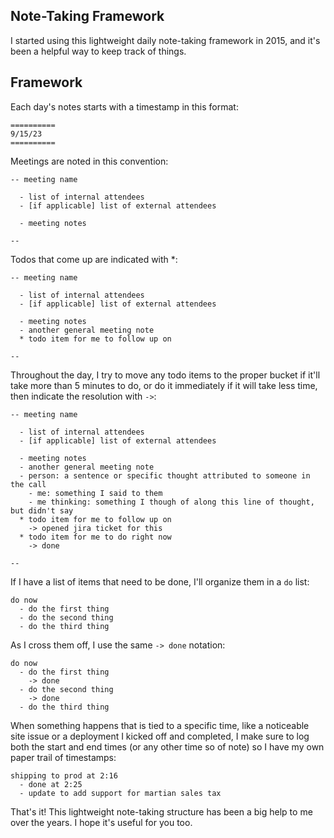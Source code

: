 ## Note-Taking Framework

I started using this lightweight daily note-taking framework in 2015, and it's been a helpful way to keep track of things.

## Framework

Each day's notes starts with a timestamp in this format:

```
==========
9/15/23
==========
```

Meetings are noted in this convention:

```
-- meeting name

  - list of internal attendees
  - [if applicable] list of external attendees

  - meeting notes

--
```

Todos that come up are indicated with *:

```
-- meeting name

  - list of internal attendees
  - [if applicable] list of external attendees

  - meeting notes
  - another general meeting note
  * todo item for me to follow up on

--
```

Throughout the day, I try to move any todo items to the proper bucket if it'll take more than 5 minutes to do, or do it immediately if it will take less time, then indicate the resolution with `->`:

```
-- meeting name

  - list of internal attendees
  - [if applicable] list of external attendees

  - meeting notes
  - another general meeting note
  - person: a sentence or specific thought attributed to someone in the call
    - me: something I said to them
    - me thinking: something I though of along this line of thought, but didn't say
  * todo item for me to follow up on
    -> opened jira ticket for this
  * todo item for me to do right now
    -> done

--
```

If I have a list of items that need to be done, I'll organize them in a `do` list:

```
do now
  - do the first thing
  - do the second thing
  - do the third thing
```

As I cross them off, I use the same `-> done` notation:

```
do now
  - do the first thing
    -> done
  - do the second thing
    -> done
  - do the third thing
```

When something happens that is tied to a specific time, like a noticeable site issue or a deployment I kicked off and completed, I make sure to log both the start and end times (or any other time so of note) so I have my own paper trail of timestamps:

```
shipping to prod at 2:16
  - done at 2:25
  - update to add support for martian sales tax
```

That's it! This lightweight note-taking structure has been a big help to me over the years. I hope it's useful for you too.
